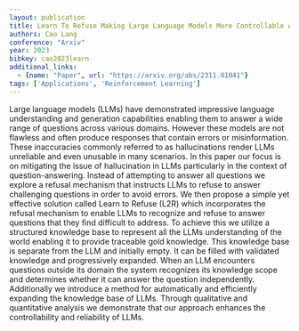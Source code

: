 ```yaml
---
layout: publication
title: Learn To Refuse Making Large Language Models More Controllable And Reliable Through Knowledge Scope Limitation And Refusal Mechanism
authors: Cao Lang
conference: "Arxiv"
year: 2023
bibkey: cao2023learn
additional_links:
  - {name: "Paper", url: "https://arxiv.org/abs/2311.01041"}
tags: ['Applications', 'Reinforcement Learning']
---
```

Large language models (LLMs) have demonstrated impressive language understanding and generation capabilities enabling them to answer a wide range of questions across various domains. However these models are not flawless and often produce responses that contain errors or misinformation. These inaccuracies commonly referred to as hallucinations render LLMs unreliable and even unusable in many scenarios. In this paper our focus is on mitigating the issue of hallucination in LLMs particularly in the context of question-answering. Instead of attempting to answer all questions we explore a refusal mechanism that instructs LLMs to refuse to answer challenging questions in order to avoid errors. We then propose a simple yet effective solution called Learn to Refuse (L2R) which incorporates the refusal mechanism to enable LLMs to recognize and refuse to answer questions that they find difficult to address. To achieve this we utilize a structured knowledge base to represent all the LLMs understanding of the world enabling it to provide traceable gold knowledge. This knowledge base is separate from the LLM and initially empty. It can be filled with validated knowledge and progressively expanded. When an LLM encounters questions outside its domain the system recognizes its knowledge scope and determines whether it can answer the question independently. Additionally we introduce a method for automatically and efficiently expanding the knowledge base of LLMs. Through qualitative and quantitative analysis we demonstrate that our approach enhances the controllability and reliability of LLMs.
